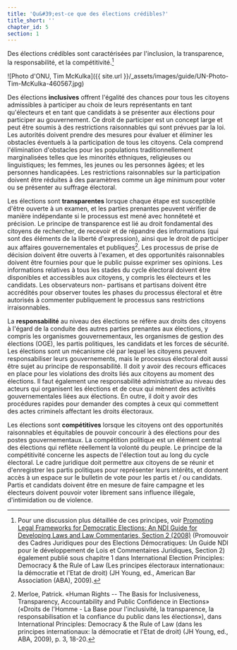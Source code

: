 ```yaml
---
title: 'Qu&#39;est-ce que des élections crédibles?'
title_short: ''
chapter_id: 5
section: 1
---
```


Des élections crédibles sont caractérisées par l'inclusion, la transparence, la responsabilité, et la compétitivité.[^1]

![Photo d'ONU, Tim McKulka]({{ site.url }}/\_assets/images/guide/UN-Photo-Tim-McKulka-460567.jpg)

Des élections **inclusives** offrent l'égalité des chances pour tous les citoyens admissibles à participer au choix de leurs représentants en tant qu'électeurs et en tant que candidats à se présenter aux élections pour participer au gouvernement. Ce droit de participer est un concept large et peut être soumis à des restrictions raisonnables qui sont prévues par la loi. Les autorités doivent prendre des mesures pour évaluer et éliminer les obstacles éventuels à la participation de tous les citoyens. Cela comprend l'élimination d'obstacles pour les populations traditionnellement marginalisées telles que les minorités ethniques, religieuses ou linguistiques; les femmes, les jeunes ou les personnes âgées; et les personnes handicapées. Les restrictions raisonnables sur la participation doivent être réduites à des paramètres comme un âge minimum pour voter ou se présenter au suffrage électoral.

Les élections sont **transparentes** lorsque chaque étape est susceptible d'être ouverte à un examen, et les parties prenantes peuvent vérifier de manière indépendante si le processus est mené avec honnêteté et précision. Le principe de transparence est lié au droit fondamental des citoyens de rechercher, de recevoir et de répandre des informations (qui sont des éléments de la liberté d'expression), ainsi que le droit de participer aux affaires gouvernementales et publiques[^2]. Les processus de prise de décision doivent être ouverts à l'examen, et des opportunités raisonnables doivent être fournies pour que le public puisse exprimer ses opinions. Les informations relatives à tous les stades du cycle électoral doivent être disponibles et accessibles aux citoyens, y compris les électeurs et les candidats. Les observateurs non- partisans et partisans doivent être accrédités pour observer toutes les phases du processus électoral et être autorisés à commenter publiquement le processus sans restrictions irraisonnables.

La **responsabilité** au niveau des élections se réfère aux droits des citoyens à l'égard de la conduite des autres parties prenantes aux élections, y compris les organismes gouvernementaux, les organismes de gestion des élections (OGE), les partis politiques, les candidats et les forces de sécurité. Les élections sont un mécanisme clé par lequel les citoyens peuvent responsabiliser leurs gouvernements, mais le processus électoral doit aussi être sujet au principe de responsabilité. Il doit y avoir des recours efficaces en place pour les violations des droits liés aux citoyens au moment des élections. Il faut également une responsabilité administrative au niveau des acteurs qui organisent les élections et de ceux qui mènent des activités gouvernementales liées aux élections. En outre, il doit y avoir des procédures rapides pour demander des comptes à ceux qui commettent des actes criminels affectant les droits électoraux.

Les élections sont **compétitives** lorsque les citoyens ont des opportunités raisonnables et équitables de pouvoir concourir à des élections pour des postes gouvernementaux. La compétition politique est un élément central des élections qui reflète réellement la volonté du peuple. Le principe de la compétitivité concerne les aspects de l'élection tout au long du cycle électoral. Le cadre juridique doit permettre aux citoyens de se réunir et d'enregistrer les partis politiques pour représenter leurs intérêts, et donnent accès à un espace sur le bulletin de vote pour les partis et / ou candidats. Partis et candidats doivent être en mesure de faire campagne et les électeurs doivent pouvoir voter librement sans influence illégale, d'intimidation ou de violence.

[^1]: Pour une discussion plus détaillée de ces principes, voir [Promoting Legal Frameworks for Democratic Elections: An NDI Guide for Developing Laws and Law Commentaries, Section 2 (2008)](https://www.ndi.org/node/14905) (Promouvoir des Cadres Juridiques pour des Elections Démocratiques: Un Guide NDI pour le développement de Lois et Commentaires Juridiques, Section 2) également publié sous chapitre 1 dans International Election Principles: Democracy & the Rule of Law (Les principes électoraux internationaux: la démocratie et l'Etat de droit) (JH Young, ed., American Bar Association (ABA), 2009).
[^2]: Merloe, Patrick. «Human Rights -- The Basis for Inclusiveness, Transparency, Accountability and Public Confidence in Elections» («Droits de l'Homme - La Base pour l'inclusivité, la transparence, la responsabilisation et la confiance du public dans les élections»), dans International Principles: Democracy & the Rule of Law (dans les principes internationaux: la démocratie et l'Etat de droit) (JH Young, ed., ABA, 2009), p. 3, 18-20.
